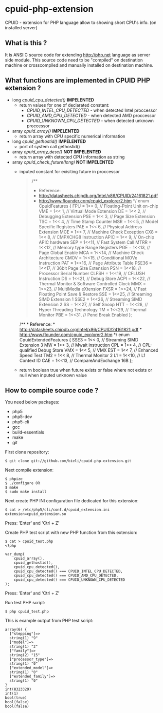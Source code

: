 cpuid-php-extension
===================

CPUID - extension for PHP language allow to showing short CPU's info. (on installed server)


What is this ?
-------------
 It is ANSI C source code for extending http://php.net language as server side module.
 This source code need to be "compiled" on destination machine or crosscompiled and manually installed on destination machine.

What functions are implemented in CPUID PHP extension ?
-------------
 * long *cpuid_cpu_detected()* **IMPELENTED**
   * return values for one of declarated constant:
     * *CPUID_INTEL_CPU_DETECTED* - when detected Intel proccessor
     * *CPUID_AMD_CPU_DETECTED* - when detected AMD proccessor
     * *CPUID_UNKNOWN_CPU_DETECTED* - when detected unknown proccessor
 * array *cpuid_array()* **IMPELENTED**
   * return array with CPU specific numerical information
 * long *cpuid_gethostid()* **IMPELENTED**
   * port of system call gethostid()
 * array *cpuid_array_desc()* **NOT IMPELENTED**
   * return array with detected CPU information as string
 * array *cpuid_check_future(long)* **NOT IMPELENTED**
   * inputed constant for exisiting future in proccessor

        > /**
        >  * Reference:
        >  * http://datasheets.chipdb.org/Intel/x86/CPUID/24161821.pdf
        >  * http://www.flounder.com/cpuid_explorer2.htm
        >  */
        > enum CpuidFeatures
        > {
        >   FPU   = 1<< 0, // Floating-Point Unit on-chip
        >   VME   = 1<< 1, // Virtual Mode Extension
        >   DE    = 1<< 2, // Debugging Extension
          PSE   = 1<< 3, // Page Size Extension
          TSC   = 1<< 4, // Time Stamp Counter
          MSR   = 1<< 5, // Model Specific Registers
          PAE   = 1<< 6, // Physical Address Extension
          MCE   = 1<< 7, // Machine Check Exception
          CX8   = 1<< 8, // CMPXCHG8 Instruction
          APIC  = 1<< 9, // On-chip APIC hardware
          SEP   = 1<<11, // Fast System Call
          MTRR  = 1<<12, // Memory type Range Registers
          PGE   = 1<<13, // Page Global Enable
          MCA   = 1<<14, // Machine Check Architecture
          CMOV  = 1<<15, // Conditional MOVe Instruction
          PAT   = 1<<16, // Page Attribute Table
          PSE36 = 1<<17, // 36bit Page Size Extension
          PSN   = 1<<18, // Processor Serial Number
          CLFSH = 1<<19, // CFLUSH Instruction
          DS    = 1<<21, // Debug Store
          ACPI  = 1<<22, // Thermal Monitor & Software Controlled Clock
          MMX   = 1<<23, // MultiMedia eXtension
          FXSR  = 1<<24, // Fast Floating Point Save & Restore
          SSE   = 1<<25, // Streaming SIMD Extension 1
          SSE2  = 1<<26, // Streaming SIMD Extension 2
          SS    = 1<<27, // Self Snoop
          HTT   = 1<<28, // Hyper Threading Technology
          TM    = 1<<29, // Thermal Monitor
          PBE   = 1<<31, // Pend Break Enabled
        };

        /**
         * Reference:
         * http://datasheets.chipdb.org/Intel/x86/CPUID/24161821.pdf
         * http://www.flounder.com/cpuid_explorer2.htm
         */
        enum CpuidExtendedFeatures
        {
          SSE3  = 1<< 0, // Streaming SIMD Extension 3
          MW    = 1<< 3, // Mwait instruction
          CPL   = 1<< 4, // CPL-qualified Debug Store
          VMX   = 1<< 5, // VMX
          EST   = 1<< 7, // Enhanced Speed Test
          TM2   = 1<< 8, // Thermal Monitor 2
          L1    = 1<<10, // L1 Context ID
          CAE   = 1<<13, // CompareAndExchange 16B
        };

   * return boolean true when future exists or false where not exists or null when inputed unknown value

How to compile source code ?
-------------

You need below packages:
 * php5
 * php5-dev
 * php5-cli
 * gcc
 * build-essentials
 * make
 * git

First clone repository:

    $ git clone git://github.com/bieli/cpuid-php-extension.git

Next compile extension:

    $ phpize
    $ ./configure OR
    $ make
    $ sudo make install

Next create PHP INI configuration file dedicated for this extension:

    $ cat > /etc/php5/cli/conf.d/cpuid_extension.ini
    extension=cpuid_extension.so

Press: 'Enter' and 'Ctrl + Z'

Create PHP test script with new PHP function from this extension:

    $ cat > cpuid_test.php
    <?php

    var_dump(
        cpuid_array(),
        cpuid_gethostid(),
        cpuid_cpu_detected(),
        cpuid_cpu_detected() === CPUID_INTEL_CPU_DETECTED,
        cpuid_cpu_detected() === CPUID_AMD_CPU_DETECTED,
        cpuid_cpu_detected() === CPUID_UNKNOWN_CPU_DETECTED
    );

Press: 'Enter' and 'Ctrl + Z'

Run test PHP script:

    $ php cpuid_test.php

This is example output from PHP test script:

    array(6) {
      ["stepping"]=>
      string(1) "9"
      ["model"]=>
      string(1) "2"
      ["family"]=>
      string(2) "15"
      ["processor_type"]=>
      string(1) "0"
      ["extended_model"]=>
      string(1) "0"
      ["extended_family"]=>
      string(1) "0"
    }
    int(8323329)
    int(1)
    bool(true)
    bool(false)
    bool(false)
